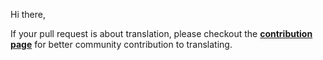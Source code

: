 Hi there,

If your pull request is about translation,
please checkout the [**contribution page**](https://obsproject.com/forum/threads/how-to-contribute-translations-for-obs.16327/) for better community contribution to translating.
